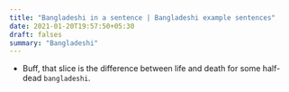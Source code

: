 ```yaml
---
title: "Bangladeshi in a sentence | Bangladeshi example sentences"
date: 2021-01-20T19:57:50+05:30
draft: falses
summary: "Bangladeshi"
---
```

- Buff, that slice is the difference between life and death for some half-dead `bangladeshi`.
                 
